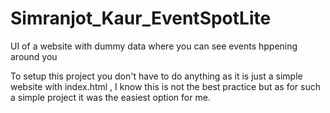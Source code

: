 # Simranjot_Kaur_EventSpotLite
UI of a website with dummy data where you can see events hppening around you

To setup this project you don't have to do anything as it is just a simple website with index.html , I know this is not the best practice but as for such a simple project it was the easiest option for me.
